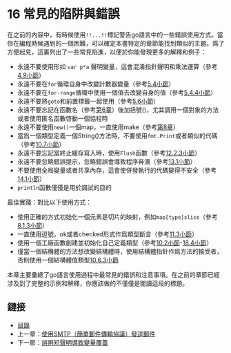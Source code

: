 # 16 常見的陷阱與錯誤

在之前的內容中，有時候使用`!!...!!`標記警告go語言中的一些錯誤使用方式。當你在編程時候遇到的一個困難，可以確定本書特定的章節能找到類似的主題。爲了方便起見，這裏列出了一些常見陷進，以便於你能發現更多的解釋和例子：

- 永遠不要使用形如 `var p*a` 聲明變量，這會混淆指針聲明和乘法運算（參考[4.9小節](04.9.md)）
- 永遠不要在`for`循環自身中改變計數器變量（參考[5.4小節](05.4.md)）
- 永遠不要在`for-range`循環中使用一個值去改變自身的值（參考[5.4.4小節](05.4.md)）
- 永遠不要將`goto`和前置標籤一起使用（參考[5.6小節](05.6.md)）
- 永遠不要忘記在函數名（參考[第6章](06.0.md)）後加括號()，尤其調用一個對象的方法或者使用匿名函數啓動一個協程時
- 永遠不要使用`new()`一個map，一直使用make（參考[第8章](08.0.md)）
- 當爲一個類型定義一個String()方法時，不要使用`fmt.Print`或者類似的代碼（參考[10.7小節](10.7.md)）
- 永遠不要忘記當終止緩存寫入時，使用`Flush`函數（參考[12.2.3小節](12.2.md)）
- 永遠不要忽略錯誤提示，忽略錯誤會導致程序奔潰（參考[13.1小節](13.1.md)）
- 不要使用全局變量或者共享內存，這會使併發執行的代碼變得不安全（參考[14.1小節](14.1.md)）
- `println`函數僅僅是用於調試的目的

最佳實踐：對比以下使用方式：

- 使用正確的方式初始化一個元素是切片的映射，例如`map[type]slice`（參考[8.1.3小節](08.1.md)）
- 一直使用逗號，ok或者checked形式作爲類型斷言（參考[11.3小節](11.3.md)）
- 使用一個工廠函數創建並初始化自己定義類型（參考[10.2小節](10.2.md)-[18.4小節](18.4.md)）
- 僅當一個結構體的方法想改變結構體時，使用結構體指針作爲方法的接受者，否則使用一個結構體值類型[10.6.3小節](10.6.md)

本章主要彙總了go語言使用過程中最常見的錯誤和注意事項。在之前的章節已經涉及到了完整的示例和解釋，你應該做的不僅僅是閱讀這段的標題。

## 鏈接

- [目錄](directory.md)
- 上一章：[使用SMTP（簡單郵件傳輸協議）發送郵件](15.12.md)
- 下一節：[誤用短聲明導致變量覆蓋](16.1.md)